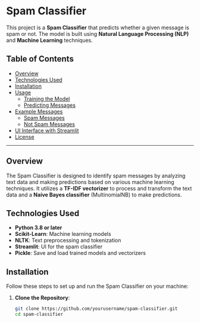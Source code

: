 # Spam Classifier

This project is a **Spam Classifier** that predicts whether a given message is spam or not. The model is built using **Natural Language Processing (NLP)** and **Machine Learning** techniques.

## Table of Contents

- [Overview](#overview)
- [Technologies Used](#technologies-used)
- [Installation](#installation)
- [Usage](#usage)
  - [Training the Model](#training-the-model)
  - [Predicting Messages](#predicting-messages)
- [Example Messages](#example-messages)
  - [Spam Messages](#spam-messages)
  - [Not Spam Messages](#not-spam-messages)
- [UI Interface with Streamlit](#ui-interface-with-streamlit)
- [License](#license)

---

## Overview

The Spam Classifier is designed to identify spam messages by analyzing text data and making predictions based on various machine learning techniques. It utilizes a **TF-IDF vectorizer** to process and transform the text data and a **Naive Bayes classifier** (MultinomialNB) to make predictions.

## Technologies Used

- **Python 3.8 or later**
- **Scikit-Learn**: Machine learning models
- **NLTK**: Text preprocessing and tokenization
- **Streamlit**: UI for the spam classifier
- **Pickle**: Save and load trained models and vectorizers

## Installation

Follow these steps to set up and run the Spam Classifier on your machine:

1. **Clone the Repository**:
   ```bash
   git clone https://github.com/yourusername/spam-classifier.git
   cd spam-classifier

